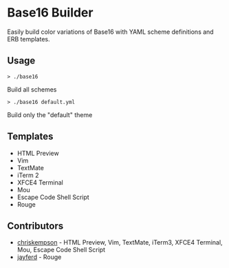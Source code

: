 # Base16 Builder
Easily build color variations of Base16 with YAML scheme definitions and ERB templates. 

## Usage
    > ./base16
Build all schemes

    > ./base16 default.yml
Build only the "default" theme

## Templates
* HTML Preview
* Vim
* TextMate
* iTerm 2
* XFCE4 Terminal 
* Mou
* Escape Code Shell Script
* Rouge

## Contributors
* [chriskempson](https://github.com/chriskempson) - HTML Preview, Vim, TextMate, iTerm3, XFCE4 Terminal, Mou, Escape Code Shell Script
* [jayferd](https://github.com/jayferd) - Rouge